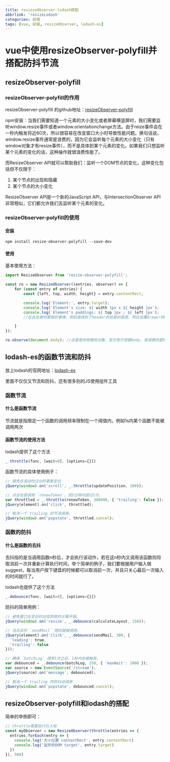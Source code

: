 ```yaml
---
title: resiezeObserver-lodash搭配
abbrlink: 'resizeLodash'
categories: 前端
tags: [vue, 前端, resizeObserver, lodash-es]
---
```

# vue中使用resizeObserver-polyfill并搭配防抖节流

## resizeObserver-polyfill

### resizeObserver-polyfill的作用

resizeObserver-polyfill 的github地址：[resizeObserver-polyfill](https://github.com/que-etc/resize-observer-polyfill)

npm安装：当我们需要知道一个元素的大小变化或者屏幕横竖屏时，我们需要监听window.resize事件或者window.orientationchange方法。由于reize事件会在一秒内触发将近60次，所以很容易在改变窗口大小时导致性能问题。换句话说，window.resize事件通常是浪费的，因为它会监听每个元素的大小变化（只有window对象才有resize事件），而不是具体到某个元素的变化。如果我们只想监听某个元素的变化的话，这种操作就很浪费性能了。

而ResizeObserver API就可以帮助我们：监听一个DOM节点的变化，这种变化包括但不仅限于：

1. 某个节点的出现和隐藏
2. 某个节点的大小变化

ResizeObserver API是一个新的JavaScript API，与IntersectionObserver API非常相似，它们都允许我们去监听某个元素的变化。

### resizeObserver-polyfill的使用

#### 安装

```
npm install resize-observer-polyfill --save-dev
```

#### 使用

基本使用方法：

```javascript
import ResizeObserver from 'resize-observer-polyfill';

const ro = new ResizeObserver((entries, observer) => {
    for (const entry of entries) {
        const {left, top, width, height} = entry.contentRect;

        console.log('Element:', entry.target);
        console.log(`Element's size: ${ width }px x ${ height }px`);
        console.log(`Element's paddings: ${ top }px ; ${ left }px`);
        //在此处做你要做的事情，例如我得到了header的自身的高度，然后设置Drawer的margin-top为这个高度，那么，无论header如果变化，我的drawer都会紧紧吸附于header了

    }
});

ro.observe(document.body); //这里是你观察的对象，官方例子观察body，我观察的是header的容器 
```

## lodash-es的函数节流和防抖

放上lodash的官网地址：[lodash-es](https://www.lodashjs.com/docs/lodash.debounce)

里面不仅仅又节流和防抖，还有很多别的JS使用组件工具

### 函数节流

#### 什么是函数节流

节流就是指限定一个函数的调用频率限制在一个阈值内，例如1s内某个函数不能被调用两次

#### 函数节流的使用方法

lodash提供了这个方法

```javascript
_.throttle(func, [wait=0], [options={}])
```

函数节流的具体使用例子：

```javascript
// 避免在滚动时过分的更新定位
jQuery(window).on('scroll', _.throttle(updatePosition, 100));

// 点击后就调用 `renewToken`，但5分钟内超过1次。
var throttled = _.throttle(renewToken, 300000, { 'trailing': false });
jQuery(element).on('click', throttled);

// 取消一个 trailing 的节流调用。
jQuery(window).on('popstate', throttled.cancel);
```

### 函数的防抖

#### 什么是函数的去抖

去抖指的是当调用函数n秒后，才会执行该动作，若在这n秒内又调用该函数则将取消前一次并重新计算执行时间，举个简单的例子，我们要根据用户输入做suggest，每当用户按下键盘的时候都可以取消前一次，并且只关心最后一次输入的时间就行了。

lodash也提供了这个方法

```javascript
_.debounce(func, [wait=0], [options={}])
```

防抖的简单用例：

```javascript
// 避免窗口在变动时出现昂贵的计算开销。
jQuery(window).on('resize', _.debounce(calculateLayout, 150));

// 当点击时 `sendMail` 随后就被调用。
jQuery(element).on('click', _.debounce(sendMail, 300, {
  'leading': true,
  'trailing': false
}));

// 确保 `batchLog` 调用1次之后，1秒内会被触发。
var debounced = _.debounce(batchLog, 250, { 'maxWait': 1000 });
var source = new EventSource('/stream');
jQuery(source).on('message', debounced);

// 取消一个 trailing 的防抖动调用
jQuery(window).on('popstate', debounced.cancel);
```

## resizeObserver-polyfill和lodash的搭配

简单的举例即可：

```javascript
// throttle需要自行引入哈
const myObserver = new ResizeObserver(throttle(entries => {
  entries.forEach(entry => {
    console.log('大小位置 contentRect', entry.contentRect)
    console.log('监听的DOM target', entry.target)
  })
}), 500)
```

